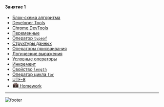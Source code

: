 [footer]: https://github.com/garevna/js-course/raw/master/images/a-level-ico.png?raw=true
[hw-20]: https://raw.githubusercontent.com/garevna/a-level-js-lessons/master/ico/briefcase-20.png

#### Занятие 1

* [Блок-схема алгоритма](../md/Block-diagram.md)
* [Developer Tools](../md/developer-tools.md)
* [Chrome DevTools](../md/chrome-dev-tools.md)
* [Переменные](../md/var.md)
* [Оператор `typeof`](../md/typeof.md)
* [Структуры данных](../md/data-structures.md)
* [Операторы присваивания](../md/Assignments.md)
* [Логические выражения](../md/Boolean.md)
* [Условные операторы](../md/Conditional-operators.md)
* [Инкремент](../md/Increment.md)
* [Свойство `length`](../md/length.md)
* [Оператор цикла `for`](../md/for.md)
* [UTF-8](../md/UTF-8.md)
* [![hw-20] Homework](../md/hw-01.md)

_________________________________________________________________________

![footer]
